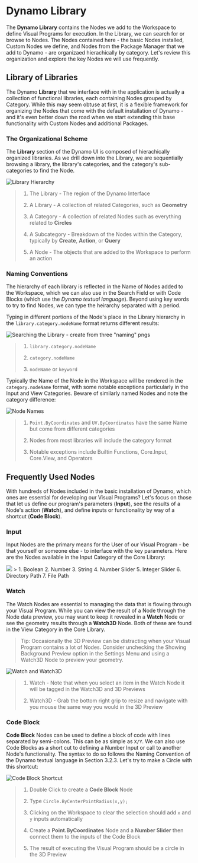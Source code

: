 Dynamo Library
==============

The **Dynamo Library** contains the Nodes we add to the Workspace to define Visual Programs for execution. In the Library, we can search for or browse to Nodes. The Nodes contained here - the basic Nodes installed, Custom Nodes we define, and Nodes from the Package Manager that we add to Dynamo - are organizaed hierachically by category. Let's review this organization and explore the key Nodes we will use frequently.

Library of Libraries
--------------------

The Dynamo **Library** that we interface with in the application is actually a collection of functional libraries, each containing Nodes grouped by Category. While this may seem obtuse at first, it is a flexible framework for organizing the Nodes that come with the default installation of Dynamo - and it's even better down the road when we start extending this base functionality with Custom Nodes and additional Packages.

### The Organizational Scheme

The **Library** section of the Dynamo UI is composed of hierachically organized libraries. As we drill down into the Library, we are sequentially browsing a library, the library's categories, and the category's sub-categories to find the Node.

![Library Hierarchy](images/3-3/00-LibraryBrowsing.png)

> 1.  The Library - The region of the Dynamo Interface
>
> 2.  A Library - A collection of related Categories, such as **Geometry**
>
> 3.  A Category - A collection of related Nodes such as everything related to **Circles**
>
> 4.  A Subcategory - Breakdown of the Nodes within the Category, typically by **Create**, **Action**, or **Query**
>
> 5.  A Node - The objects that are added to the Workspace to perform an action
>
### Naming Conventions

The hierarchy of each library is reflected in the Name of Nodes added to the Workspace, which we can also use in the Search Field or with Code Blocks (which use the *Dynamo textual language*). Beyond using key words to try to find Nodes, we can type the heirarchy separated with a period.

Typing in different portions of the Node's place in the Library hierarchy in the `library.category.nodeName` format returns different results:

![Searching the Library - create from three "naming" pngs](images/3-3/01-LibrarySearching.png)

> 1.  `library.category.nodeName`
>
> 2.  `category.nodeName`
>
> 3.  `nodeName` or `keyword`
>
Typically the Name of the Node in the Workspace will be rendered in the `category.nodeName` format, with some notable exceptions particularly in the Input and View Categories. Beware of similarly named Nodes and note the category difference:

![Node Names](images/3-3/02-NodeNames.png)

> 1.  `Point.ByCoordinates` and `UV.ByCoordinates` have the same Name but come from different categories
>
> 2.  Nodes from most libraries will include the category format
>
> 3.  Notable exceptions include Builtin Functions, Core.Input, Core.View, and Operators
>
Frequently Used Nodes
---------------------

With hundreds of Nodes included in the basic installation of Dynamo, which ones are essential for developing our Visual Programs? Let's focus on those that let us define our program's parameters (**Input**), see the results of a Node's action (**Watch**), and define inputs or functionality by way of a shortcut (**Code Block**).

### Input

Input Nodes are the primary means for the User of our Visual Program - be that yourself or someone else - to interface with the key parameters. Here are the Nodes available in the Input Category of the Core Library:

![](images/3-3/03-InputNodes.png) &gt; 1. Boolean 2. Number 3. String 4. Number Slider 5. Integer Slider 6. Directory Path 7. File Path

### Watch

The Watch Nodes are essential to managing the data that is flowing through your Visual Program. While you can view the result of a Node through the Node data preview, you may want to keep it revealed in a **Watch** Node or see the geometry results through a **Watch3D** Node. Both of these are found in the View Category in the Core Library.

> Tip: Occasionally the 3D Preview can be distracting when your Visual Program contains a lot of Nodes. Consider unchecking the Showing Background Preview option in the Settings Menu and using a Watch3D Node to preview your geometry.

![Watch and Watch3D](images/3-3/04-WatchNodes.png)

> 1.  Watch - Note that when you select an item in the Watch Node it will be tagged in the Watch3D and 3D Previews
>
> 2.  Watch3D - Grab the bottom right grip to resize and navigate with you mouse the same way you would in the 3D Preview
>
### Code Block

**Code Block** Nodes can be used to define a block of code with lines separated by semi-colons. This can be as simple as `X/Y`. We can also use Code Blocks as a short cut to defining a Number Input or call to another Node's functionality. The syntax to do so follows the Naming Convention of the Dynamo textual language in Section 3.2.3. Let's try to make a Circle with this shortcut:

![Code Block Shortcut](images/3-3/05-CodeBlock.png)

> 1.  Double Click to create a **Code Block** Node
>
> 2.  Type `Circle.ByCenterPointRadius(x,y);`
>
> 3.  Clicking on the Workspace to clear the selection should add `x` and `y` inputs automatically
>
> 4.  Create a **Point.ByCoordinates** Node and a **Number Slider** then connect them to the inputs of the Code Block
>
> 5.  The result of executing the Visual Program should be a circle in the 3D Preview
>

